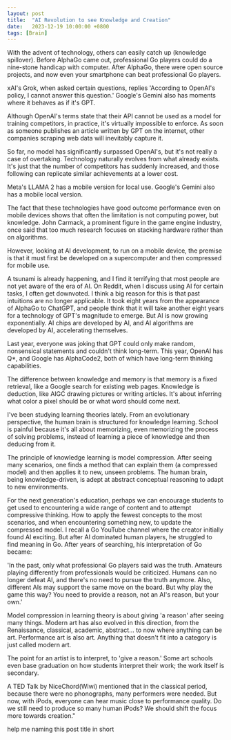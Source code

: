 ```yaml
---
layout: post
title:  "AI Revolution to see Knowledge and Creation"
date:   2023-12-19 10:00:00 +0800
tags: [Brain]
---
```


With the advent of technology, others can easily catch up (knowledge spillover). Before AlphaGo came out, professional Go players could do a nine-stone handicap with computer. After AlphaGo, there were open source projects, and now even your smartphone can beat professional Go players.

xAI's Grok, when asked certain questions, replies 'According to OpenAI's policy, I cannot answer this question.' Google's Gemini also has moments where it behaves as if it's GPT.

Although OpenAI's terms state that their API cannot be used as a model for training competitors, in practice, it's virtually impossible to enforce. As soon as someone publishes an article written by GPT on the internet, other companies scraping web data will inevitably capture it.

So far, no model has significantly surpassed OpenAI's, but it's not really a case of overtaking. Technology naturally evolves from what already exists. It's just that the number of competitors has suddenly increased, and those following can replicate similar achievements at a lower cost.

Meta's LLAMA 2 has a mobile version for local use. Google's Gemini also has a mobile local version.

The fact that these technologies have good outcome performance even on mobile devices shows that often the limitation is not computing power, but knowledge. John Carmack, a prominent figure in the game engine industry, once said that too much research focuses on stacking hardware rather than on algorithms.

However, looking at AI development, to run on a mobile device, the premise is that it must first be developed on a supercomputer and then compressed for mobile use.

A tsunami is already happening, and I find it terrifying that most people are not yet aware of the era of AI. On Reddit, when I discuss using AI for certain tasks, I often get downvoted. I think a big reason for this is that past intuitions are no longer applicable. It took eight years from the appearance of AlphaGo to ChatGPT, and people think that it will take another eight years for a technology of GPT's magnitude to emerge. But AI is now growing exponentially. AI chips are developed by AI, and AI algorithms are developed by AI, accelerating themselves.

Last year, everyone was joking that GPT could only make random, nonsensical statements and couldn't think long-term. This year, OpenAI has Q*, and Google has AlphaCode2, both of which have long-term thinking capabilities.

The difference between knowledge and memory is that memory is a fixed retrieval, like a Google search for existing web pages. Knowledge is deduction, like AIGC drawing pictures or writing articles. It's about inferring what color a pixel should be or what word should come next.

I've been studying learning theories lately. From an evolutionary perspective, the human brain is structured for knowledge learning. School is painful because it's all about memorizing, even memorizing the process of solving problems, instead of learning a piece of knowledge and then deducing from it.

The principle of knowledge learning is model compression. After seeing many scenarios, one finds a method that can explain them (a compressed model) and then applies it to new, unseen problems. The human brain, being knowledge-driven, is adept at abstract conceptual reasoning to adapt to new environments.

For the next generation's education, perhaps we can encourage students to get used to encountering a wide range of content and to attempt compressive thinking. How to apply the fewest concepts to the most scenarios, and when encountering something new, to update the compressed model. I recall a Go YouTube channel where the creator initially found AI exciting. But after AI dominated human players, he struggled to find meaning in Go. After years of searching, his interpretation of Go became:

'In the past, only what professional Go players said was the truth. Amateurs playing differently from professionals would be criticized. Humans can no longer defeat AI, and there's no need to pursue the truth anymore. Also, different AIs may support the same move on the board. But why play the game this way? You need to provide a reason, not an AI's reason, but your own.'

Model compression in learning theory is about giving 'a reason' after seeing many things. Modern art has also evolved in this direction, from the Renaissance, classical, academic, abstract... to now where anything can be art. Performance art is also art. Anything that doesn't fit into a category is just called modern art.

The point for an artist is to interpret, to 'give a reason.' Some art schools even base graduation on how students interpret their work; the work itself is secondary.

A TED Talk by NiceChord(Wiwi) mentioned that in the classical period, because there were no phonographs, many performers were needed. But now, with iPods, everyone can hear music close to performance quality. Do we still need to produce so many human iPods? We should shift the focus more towards creation."

help me naming this post title in short